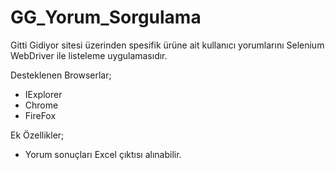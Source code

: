 # GG_Yorum_Sorgulama
Gitti Gidiyor sitesi üzerinden spesifik ürüne ait kullanıcı yorumlarını Selenium WebDriver ile listeleme uygulamasıdır.

Desteklenen Browserlar;
- IExplorer
- Chrome
- FireFox

Ek Özellikler;
- Yorum sonuçları Excel çıktısı alınabilir.


